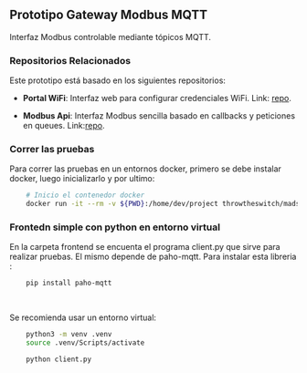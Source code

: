 ## Prototipo Gateway Modbus MQTT

Interfaz Modbus controlable mediante tópicos MQTT.

### Repositorios Relacionados

Este prototipo está basado en los siguientes repositorios:

- **Portal WiFi**: Interfaz web para configurar credenciales WiFi. Link: [repo](https://github.com/microdevg/wifi_manager_portal.git).


- **Modbus Api**: Interfaz Modbus sencilla basado en callbacks y peticiones en queues. Link:[repo](https://github.com/microdevg/modbus_api_simple).



### Correr las pruebas


Para correr las pruebas en un entornos docker, primero se debe instalar docker, luego inicializarlo y por ultimo:
```bash
    # Inicio el contenedor docker
    docker run -it --rm -v ${PWD}:/home/dev/project throwtheswitch/madsciencelab
```



### Frontedn simple con python en entorno virtual

En la carpeta frontend se encuenta el programa client.py que sirve para realizar pruebas. El mismo depende de paho-mqtt.
Para instalar esta libreria :
```bash
    pip install paho-mqtt
        
        
```
Se recomienda usar un entorno virtual:
```bash
    python3 -m venv .venv
    source .venv/Scripts/activate

    python client.py
```